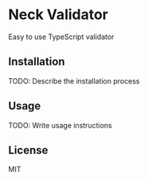 # Neck Validator
Easy to use TypeScript validator
## Installation
TODO: Describe the installation process
## Usage
TODO: Write usage instructions
## License
MIT